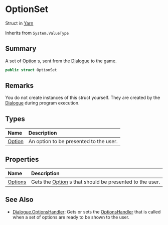 # OptionSet

Struct in [Yarn](/api/csharp/yarn.md)

Inherits from `System.ValueType`

## Summary


A set of  <a href="yarn.optionset.option.md">Option</a> s, sent from the  <a href="yarn.dialogue.md">Dialogue</a>  to the game.


```csharp
public struct OptionSet
```

## Remarks


You do not create instances of this struct yourself. They are
created by the  <a href="yarn.dialogue.md">Dialogue</a>  during program execution.


## Types

|Name|Description|
|:---|:---|
|[Option](/api/csharp/yarn.optionset.option.md)|An option to be presented to the user.|

## Properties

|Name|Description|
|:---|:---|
|[Options](/api/csharp/yarn.optionset.options.md)|Gets the  <a href="yarn.optionset.option.md">Option</a> s that should be presented to the user.|

## See Also

* [Dialogue.OptionsHandler](/api/csharp/yarn.dialogue.optionshandler.md): Gets or sets the  <a href="yarn.optionshandler.md">OptionsHandler</a>  that is called when a set of options are ready to be shown to the user.

